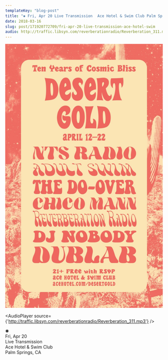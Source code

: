 ```yaml
---
templateKey: "blog-post"
title: "✺ Fri, Apr 20 Live Transmission⠀ Ace Hotel & Swim Club Palm Springs, CA "
date: 2018-03-16
slug: post/171920772709/fri-apr-20-live-transmission-ace-hotel-swim
audio: http://traffic.libsyn.com/reverberationradio/Reverberation_311.mp3
---
```


![✺ Fri, Apr 20 Live Transmission⠀ Ace Hotel & Swim Club Palm Springs, CA ](../images/adf9e196c0fb41a1f79c6dbf6c1947729f4e613caf67732d1ca81179ef7a90b8.jpg)

<AudioPlayer source={'http://traffic.libsyn.com/reverberationradio/Reverberation_311.mp3'} />

<p>✺<br />Fri, Apr 20<br />Live Transmission⠀<br />Ace Hotel &amp; Swim Club<br />Palm Springs, CA&nbsp;</p>
